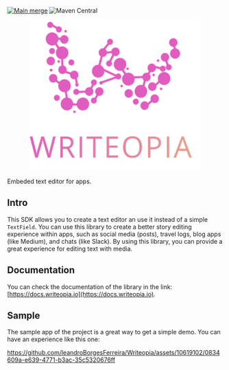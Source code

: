 
[![Main merge](https://github.com/leandroBorgesFerreira/Writeopia/actions/workflows/main-merge.yml/badge.svg)](https://github.com/leandroBorgesFerreira/Writeopia/actions/workflows/main-merge.yml) ![Maven Central](https://img.shields.io/maven-central/v/io.writeopia/writeopia-core)


<p align="center" width="100%">
  <img 
   src="./images/icon_with_title.svg" alt="Writeopia logo"
   width="400" 
   height="350" 
  />
</p>

Embeded text editor for apps. 

## Intro

This SDK allows you to create a text editor an use it instead of a simple `TextField`. You can use this library to create a better story editing experience within apps, such as social media (posts), travel logs, blog apps (like Medium), and chats (like Slack). By using this library, you can provide a great experience for editing text with media.

## Documentation

You can check the documentation of the library in the link: [https://docs.writeopia.io](https://docs.writeopia.io).

## Sample 

The sample app of the project is a great way to get a simple demo. You can have an experience like this one:

https://github.com/leandroBorgesFerreira/Writeopia/assets/10619102/0834609a-e639-4771-b3ac-35c5320676ff
